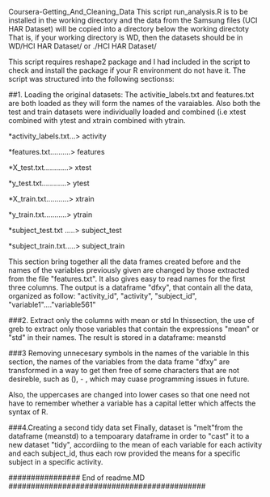Coursera-Getting_And_Cleaning_Data
This script run_analysis.R is to be installed in the working directory and the data from the Samsung files (UCI HAR Dataset)
will be copied into a directory below the working directoty That is, if your working directory is WD, then the datasets should be in WD/HCI HAR Dataset/ or ./HCI HAR Dataset/ 

This script requires reshape2 package and I had included in the script to check and install the package if your R environment do
not have it.  The script was structured into the following sectionss:


##1. Loading the original datasets:
The activitie_labels.txt and features.txt are both loaded as they will form the names of the varaiables.
Also both the test and train datasets were individually loaded and combined (i.e xtest combined with ytest and xtrain combined 
with ytrain. 

*activity_labels.txt...> activity

*features.txt..........> features

*X_test.txt............> xtest

*y_test.txt............> ytest

*X_train.txt...........> xtrain

*y_train.txt...........> ytrain

*subject_test.txt .....> subject_test

*subject_train.txt.....> subject_train


This section bring together all the data frames created before and the names of the variables previously given are changed 
by those extracted from the file "features.txt".
It also gives easy to read names for the first three columns. The output is a dataframe "dfxy", that contain all the data, 
organized as follow:  "activity_id", "activity", "subject_id", "variable1"...."variable561"


###2. Extract only the columns with mean or std
In thissection, the use of greb to extract only those variables that contain the expressions "mean" or "std" in 
their names. The result is stored in a dataframe:  meanstd


###3 Removing unnecesary symbols in the names of the variable
In this section, the names of the variables from the data frame "dfxy" are transformed in a way to get then free 
of some characters that are not desireble, such as (), - , which may cuase programming issues in future. 

Also, the uppercases are changed into lower cases so that one need not have to remember whether a variable has a capital letter 
which affects the syntax of R.


###4.Creating a second tidy data set
Finally,  dataset is "melt"from the dataframe (meanstd) to a tempoarary dataframe in order to "cast" it to a new dataset "tidy", accordiing to the mean of each variable for each activity and each subject_id, thus each row provided the means for a specific subject in a specific activity.

################ End of readme.MD ############################################ 
